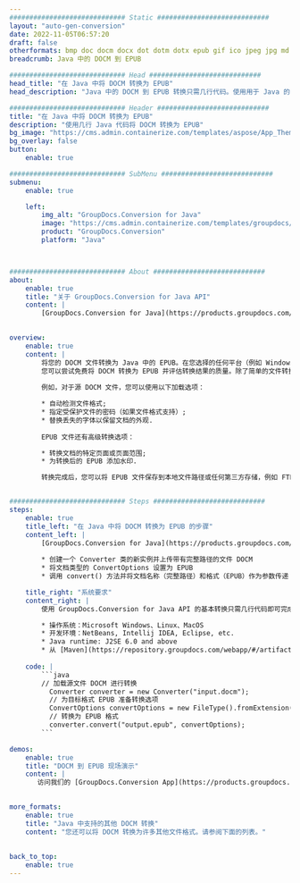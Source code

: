 ```yaml
---
############################# Static ############################
layout: "auto-gen-conversion"
date: 2022-11-05T06:57:20
draft: false
otherformats: bmp doc docm docx dot dotm dotx epub gif ico jpeg jpg md odt ott pdf png psd rtf tex tif tiff txt xps
breadcrumb: Java 中的 DOCM 到 EPUB

############################# Head ############################
head_title: "在 Java 中将 DOCM 转换为 EPUB"
head_description: "Java 中的 DOCM 到 EPUB 转换只需几行代码。使用用于 Java 的 GroupDocs 文档转换 API 转换 160 多种文件格式"

############################# Header ############################
title: "在 Java 中将 DOCM 转换为 EPUB"
description: "使用几行 Java 代码将 DOCM 转换为 EPUB"
bg_image: "https://cms.admin.containerize.com/templates/aspose/App_Themes/V3/images/bg/header1.png"
bg_overlay: false
button:
    enable: true

############################# SubMenu ############################
submenu:
    enable: true

    left:
        img_alt: "GroupDocs.Conversion for Java"
        image: "https://cms.admin.containerize.com/templates/groupdocs/images/product-logos/90x90-noborder/groupdocs-conversion-java.png"
        product: "GroupDocs.Conversion"
        platform: "Java"



############################# About ############################
about:
    enable: true
    title: "关于 GroupDocs.Conversion for Java API"
    content: |
        [GroupDocs.Conversion for Java](https://products.groupdocs.com/conversion/java/) 是一种高级文件格式转换 API，用于在 Microsoft Office、OpenDocument、PDF、HTML、电子邮件、CAD 等流行图像和文档格式之间进行转换。只需几行代码即可完成更多工作。本机 API 会自动检测原始文档的格式，并提供许多选项来自定义转换后的文档。除了从文档中提取信息的功能外，它还默认支持将转换结果缓存到本地磁盘。但是，任何类型的缓存存储都可以通过实施适当的接口来支持 - Amazon S3、Dropbox、Google Drive、Windows Azure、Reddis 或任何其他接口。
    

overview:
    enable: true
    content: |
        将您的 DOCM 文件转换为 Java 中的 EPUB。在您选择的任何平台（例如 Windows、Linux、macOS）上，只需几行 Java 代码。
        您可以尝试免费将 DOCM 转换为 EPUB 并评估转换结果的质量。除了简单的文件转换脚本外，您还可以尝试更复杂的选项来加载 DOCM 源文件并存储 EPUB 输出。 
        
        例如，对于源 DOCM 文件，您可以使用以下加载选项：

        * 自动检测文件格式;
        * 指定受保护文件的密码（如果文件格式支持）;
        * 替换丢失的字体以保留文档的外观.
        
        EPUB 文件还有高级转换选项：

        * 转换文档的特定页面或页面范围;
        * 为转换后的 EPUB 添加水印.

        转换完成后，您可以将 EPUB 文件保存到本地文件路径或任何第三方存储，例如 FTP、Amazon S3、Google Drive、Dropbox 等。请注意 - 转换 DOCM到 EPUB，您不需要安装任何额外的软件，例如 MS Office、Open Office、Adobe Acrobat Reader 等。


############################# Steps ############################
steps:
    enable: true
    title_left: "在 Java 中将 DOCM 转换为 EPUB 的步骤"
    content_left: |
        [GroupDocs.Conversion for Java](https://products.groupdocs.com/conversion/java/) 允许开发人员使用几行代码轻松地将 DOCM 文件转换为 EPUB。
        
        * 创建一个 Converter 类的新实例并上传带有完整路径的文件 DOCM
        * 将文档类型的 ConvertOptions 设置为 EPUB
        * 调用 convert() 方法并将文档名称（完整路径）和格式（EPUB）作为参数传递

    title_right: "系统要求"
    content_right: |
        使用 GroupDocs.Conversion for Java API 的基本转换只需几行代码即可完成。所有主要平台和操作系统都支持我们的 API。在执行以下代码之前，请确保您的系统上安装了以下先决条件。

        * 操作系统：Microsoft Windows、Linux、MacOS
        * 开发环境：NetBeans, Intellij IDEA, Eclipse, etc.
        * Java runtime: J2SE 6.0 and above
        * 从 [Maven](https://repository.groupdocs.com/webapp/#/artifacts/browse/tree/General/repo/com/groupdocs/groupdocs-conversion) 获取最新的 GroupDocs.Conversion for Java
         
    code: |
        ```java    
        // 加载源文件 DOCM 进行转换
          Converter converter = new Converter("input.docm");
          // 为目标格式 EPUB 准备转换选项
          ConvertOptions convertOptions = new FileType().fromExtension("epub").getConvertOptions();
          // 转换为 EPUB 格式
          converter.convert("output.epub", convertOptions);
        ```

demos:
    enable: true
    title: "DOCM 到 EPUB 现场演示"
    content: |
       访问我们的 [GroupDocs.Conversion App](https://products.groupdocs.app/conversion/family) 网站并立即尝试 DOCM 到 EPUB 转换。免费演示具有以下好处
          

more_formats:
    enable: true
    title: "Java 中支持的其他 DOCM 转换"
    content: "您还可以将 DOCM 转换为许多其他文件格式。请参阅下面的列表。"
       
       
back_to_top:
    enable: true
---
```

